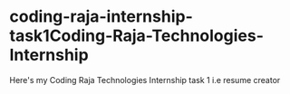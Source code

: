 # coding-raja-internship-task1Coding-Raja-Technologies-Internship
Here's my Coding Raja Technologies Internship task 1 i.e resume creator
